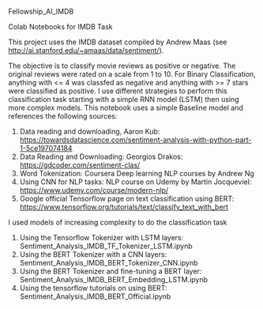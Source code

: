 Fellowship_AI_IMDB

Colab Notebooks for IMDB Task

This project uses the IMDB dataset compiled by Andrew Maas (see http://ai.stanford.edu/~amaas/data/sentiment/).

The objective is to classify movie reviews as positive or negative. The original reviews were rated on a scale from 1 to 10. For Binary Classification, anything with <= 4 was classfed as negative and anything with >= 7 stars were classified as positive.
I use different strategies to perform this classification task starting with a simple RNN model (LSTM) then using more complex models. This notebook uses a simple Baseline model and references the following sources:

1. Data reading and downloading, Aaron Kub: https://towardsdatascience.com/sentiment-analysis-with-python-part-1-5ce197074184
2. Data Reading and Downloading: Georgios Drakos: https://gdcoder.com/sentiment-clas/
3. Word Tokenization: Coursera Deep learning NLP courses by Andrew Ng
4. Using CNN for NLP tasks: NLP course on Udemy by Martin Jocqueviel: https://www.udemy.com/course/modern-nlp/
5. Google official Tensorflow page on text classification using BERT: https://www.tensorflow.org/tutorials/text/classify_text_with_bert


I used models of increasing complexity to do the classification task

1. Using the Tensorflow Tokenizer with LSTM layers: Sentiment_Analysis_IMDB_TF_Tokenizer_LSTM.ipynb
2. Using the BERT Tokenizer with a CNN layers: Sentiment_Analysis_IMDB_BERT_Tokenizer_CNN.ipynb
3. Using the BERT Tokenizer and fine-tuning a BERT layer: Sentiment_Analysis_IMDB_BERT_Embedding_LSTM.ipynb
4. Using the tensorflow tutorials on using BERT: Sentiment_Analysis_IMDB_BERT_Official.ipynb
